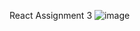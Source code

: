 React Assignment 3 
![image](https://user-images.githubusercontent.com/108911536/233348398-4661aaa3-703f-4d98-9a35-7747c1906f77.png)
